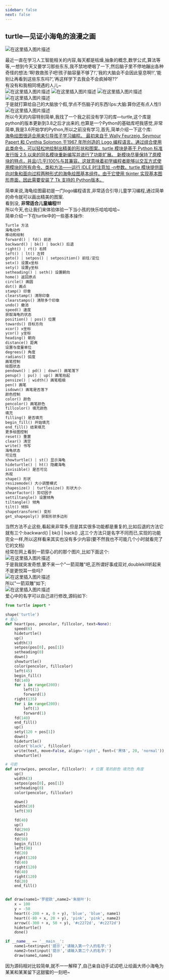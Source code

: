 ```yaml
---
sidebar: false
next: false
---
```

<BlogInfo/>






## turtle—见证小海龟的浪漫之画

![在这里插入图片描述](https://img-blog.csdnimg.cn/20210719090628717.jpg)

最近一直在学习人工智能相关的内容,每天都是枯燥,抽象的概念,数学公式,算法等等,一想到今天又要学习那些东东,我不禁地哽咽了一下,然后脑子里不停地蹦出各种奇怪的想法:‘啊!救救孩子吧!孩子脑容量不够了!’,‘我的大脑会不会因此窒息啊!!’,‘能别让再看到这些东东吗?’,‘再这样学下去我会不会疯掉呀??’  
有没有和我相同境遇的人儿~  
![在这里插入图片描述](https://img-blog.csdnimg.cn/20210719091954593.gif)
![在这里插入图片描述](https://img-blog.csdnimg.cn/20210719091954593.gif)
![在这里插入图片描述](https://img-blog.csdnimg.cn/20210719091954593.gif)
![在这里插入图片描述](https://img-blog.csdnimg.cn/20210719091954593.gif)  
于是就打算给自己的大脑放个假,学点不伤脑子的东西!(ps:大脑:算你还有点人性!)  
![在这里插入图片描述](https://img-blog.csdnimg.cn/20210719092449567.gif)  
所以今天的内容特别简单,我找了一个我之前没有学习的库—turtle,这个库是python的版本更新到3.8之后才出来的,也算是一个Python的基础库吧我感觉,非常简单,我是3.6开始学的Python,所以之前没有学习,首先,简单介绍一下这个库:  
[海龟绘图很适合用来引导孩子学习编程。 最初来自于 Wally Feurzeig, Seymour Papert 和 Cynthia Solomon 于1967 年所创造的 Logo 编程语言。通过组合使用此类命令，可以轻松地绘制出精美的形状和图案。turtle 模块是基于 Python 标准发行版 2.5 以来的同名模块重新编写并进行了功能扩展。  新模块尽量保持了原模块的特点，并且(几乎)100%与其兼容。这就意味着初学编程者能够以交互方式使用模块的所有命令、类和方法——运行 IDLE 时注意加 -n参数。turtle 模块提供面向对象和面向过程两种形式的海龟绘图基本组件。由于它使用 tkinter 实现基本图形界面，因此需要安装了 Tk 支持的 Python版本。](https://docs.python.org/zh-cn/3/library/turtle.html)

简单来说,海龟绘图最初是一门logo编程语言,非常适合引导儿童学习编程,通过简单的命令就可以画出精美的图案.  
看到没, **非常适合儿童编程!!!**  
所以今天,也让我们来体验体验一下当小孩的快乐哈哈哈哈~  
简单介绍一下在turtle中的一些基本操作:  

```python
Turtle 方法  
海龟动作  
移动和绘制  
forward() | fd() 前进  
backward() | bk() | back() 后退  
right() | rt() 右转  
left() | lt() 左转  
goto() | setpos() | setposition() 前往/定位  
setx() 设置x坐标  
sety() 设置y坐标  
setheading() | seth() 设置朝向  
home() 返回原点  
circle() 画圆  
dot() 画点  
stamp() 印章  
clearstamp() 清除印章  
clearstamps() 清除多个印章  
undo() 撤消  
speed() 速度  
获取海龟的状态  
position() | pos() 位置  
towards() 目标方向  
xcor() x坐标  
ycor() y坐标  
heading() 朝向  
distance() 距离  
设置与度量单位  
degrees() 角度  
radians() 弧度  
画笔控制  
绘图状态  
pendown() | pd() | down() 画笔落下  
penup() | pu() | up() 画笔抬起  
pensize() | width() 画笔粗细  
pen() 画笔  
isdown() 画笔是否落下  
颜色控制  
color() 颜色  
pencolor() 画笔颜色  
fillcolor() 填充颜色  
填充  
filling() 是否填充  
begin_fill() 开始填充  
end_fill() 结束填充  
更多绘图控制  
reset() 重置  
clear() 清空  
write() 书写  
海龟状态  
可见性  
showturtle() | st() 显示海龟  
hideturtle() | ht() 隐藏海龟  
isvisible() 是否可见  
外观  
shape() 形状  
resizemode() 大小调整模式  
shapesize() | turtlesize() 形状大小  
shearfactor() 剪切因子  
settiltangle() 设置倾角  
tiltangle() 倾角  
tilt() 倾斜  
shapetransform() 变形  
get_shapepoly() 获取形状多边形  
```

当然方法不止这些,看起来非常多,但是其实很多功能都是重复的,比如后退的方法它就有三个:backward() | bk() | back()
,这三个方法只是名字不同而已,实现的功能完全一样,所以这样看来其实也没有多少内容(要不然我也不可能几个小时就看完了它的文档)  
经常在网上看到一箭穿心的的那个图片,比如下面这个:  
![在这里插入图片描述](https://img-blog.csdnimg.cn/20210719094406265.png?x-oss-process=image/watermark,type_ZmFuZ3poZW5naGVpdGk,shadow_10,text_aHR0cHM6Ly9ibG9nLmNzZG4ubmV0L21heF9MTEw=,size_16,color_FFFFFF,t_70)  
于是我就突发奇想,要不来一个"一箭双雕"吧,正所谓好事成双对,doublekill听起来不是更悦耳一些吗?  
![在这里插入图片描述](https://img-blog.csdnimg.cn/2021071909490284.png)  
所以"一箭双雕"如下;  
![在这里插入图片描述](https://img-blog.csdnimg.cn/20210719095025152.png?x-oss-process=image/watermark,type_ZmFuZ3poZW5naGVpdGk,shadow_10,text_aHR0cHM6Ly9ibG9nLmNzZG4ubmV0L21heF9MTEw=,size_16,color_FFFFFF,t_70)  
爱心中的名字可以自己进行修改,源码如下:
```python
from turtle import *

shape('turtle')
# 爱心
def heart(pos, pencolor, fillcolor, text=None):
    speed(6)
    hideturtle()
    up()
    width(3)
    setpos(pos[0], pos[1])
    setheading(0)
    down()
    showturtle()
    color(pencolor, fillcolor)
    left(45)
    begin_fill()
    fd(140)
    for i in range(200):
        left(1)
        forward(1)
    right(135)
    for i in range(200):
        left(1)
        forward(1)
    fd(140)
    end_fill()
    up()
    sety(120 + pos[1])
    down()
    hideturtle()
    color('black', fillcolor)
    write(text, move=False, align='right', font=('黑体', 20, 'normal'))
    showturtle()

# 弓箭
def arrow(pos, pencolor, fillcolor):  # 位置 笔的颜色 填充色 角度
    up()
    width(3)
    setpos(pos[0], pos[1])
    setheading(0)
    color(pencolor, fillcolor)

    down()
    width(10)
    left(30)

    fd(40)
    up()
    fd(290)
    down()
    fd(50)
    begin_fill()
    left(90)
    fd(20)
    right(120)
    fd(40)
    right(120)
    fd(40)
    right(120)
    fd(20)
    end_fill()


def draw(name1='罗密欧',name2='朱丽叶'):
    x = 100
    y = -50
    heart((-200 + x, 0 + y), 'blue', 'blue', name1)
    heart((-80 + x, 20 + y), 'pink', 'pink', name2)
    arrow((-300 + x, 50 + y), '#c2272d', '#c2272d')
    hideturtle()
    done()

if __name__ == '__main__':
    name1=textinput('提示','请输入第一个人的名字:')
    name2=textinput('提示','请输入第二个人的名字:')
    draw(name1,name2)
```
因为源码相对比较简单,就不一一解释了,自己亲自动手试试吧,让绘画大师小海龟为某某和某某留下这甜蜜的一刻吧~

    








<ActionBox />
        
<style>#top-box {margin-top:0.5rem!important;}</style>